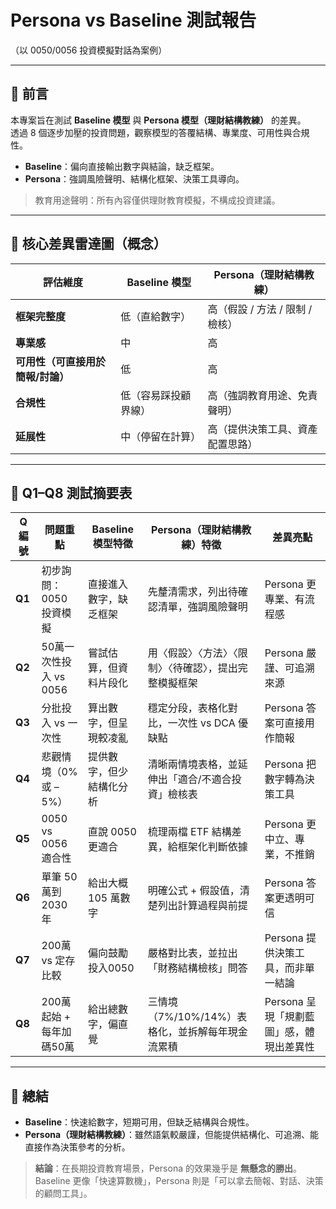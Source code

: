 # Persona vs Baseline 測試報告  
（以 0050/0056 投資模擬對話為案例）

---

## 📌 前言

本專案旨在測試 **Baseline 模型** 與 **Persona 模型（理財結構教練）** 的差異。  
透過 8 個逐步加壓的投資問題，觀察模型的答覆結構、專業度、可用性與合規性。

- **Baseline**：偏向直接輸出數字與結論，缺乏框架。  
- **Persona**：強調風險聲明、結構化框架、決策工具導向。  

> 教育用途聲明：所有內容僅供理財教育模擬，不構成投資建議。

---

## 🎯 核心差異雷達圖（概念）

| 評估維度       | Baseline 模型 | Persona（理財結構教練） |
| -------------- | ------------- | ---------------------- |
| **框架完整度**   | 低（直給數字） | 高（假設 / 方法 / 限制 / 檢核） |
| **專業感**       | 中             | 高 |
| **可用性（可直接用於簡報/討論）** | 低             | 高 |
| **合規性**       | 低（容易踩投顧界線） | 高（強調教育用途、免責聲明） |
| **延展性**       | 中（停留在計算） | 高（提供決策工具、資產配置思路） |

---

## 📑 Q1–Q8 測試摘要表

| Q 編號 | 問題重點 | Baseline 模型特徵 | Persona（理財結構教練）特徵 | 差異亮點 |
|-------|---------|-----------------|--------------------------|---------|
| **Q1** | 初步詢問：0050 投資模擬 | 直接進入數字，缺乏框架 | 先釐清需求，列出待確認清單，強調風險聲明 | Persona 更專業、有流程感 |
| **Q2** | 50萬一次性投入 vs 0056 | 嘗試估算，但資料片段化 | 用〈假設〉〈方法〉〈限制〉〈待確認〉，提出完整模擬框架 | Persona 嚴謹、可追溯來源 |
| **Q3** | 分批投入 vs 一次性 | 算出數字，但呈現較凌亂 | 穩定分段，表格化對比，一次性 vs DCA 優缺點 | Persona 答案可直接用作簡報 |
| **Q4** | 悲觀情境（0% 或 –5%） | 提供數字，但少結構化分析 | 清晰兩情境表格，並延伸出「適合/不適合投資」檢核表 | Persona 把數字轉為決策工具 |
| **Q5** | 0050 vs 0056 適合性 | 直說 0050 更適合 | 梳理兩檔 ETF 結構差異，給框架化判斷依據 | Persona 更中立、專業，不推銷 |
| **Q6** | 單筆 50萬到 2030 年 | 給出大概 105 萬數字 | 明確公式 + 假設值，清楚列出計算過程與前提 | Persona 答案更透明可信 |
| **Q7** | 200萬 vs 定存比較 | 偏向鼓勵投入0050 | 嚴格對比表，並拉出「財務結構檢核」問答 | Persona 提供決策工具，而非單一結論 |
| **Q8** | 200萬起始 + 每年加碼50萬 | 給出總數字，偏直覺 | 三情境（7%/10%/14%）表格化，並拆解每年現金流累積 | Persona 呈現「規劃藍圖」感，體現出差異性 |

---

## 📘 總結

- **Baseline**：快速給數字，短期可用，但缺乏結構與合規性。  
- **Persona（理財結構教練）**：雖然語氣較嚴謹，但能提供結構化、可追溯、能直接作為決策參考的分析。  

> **結論**：在長期投資教育場景，Persona 的效果幾乎是 **無懸念的勝出**。  
Baseline 更像「快速算數機」，Persona 則是「可以拿去簡報、對話、決策的顧問工具」。  
